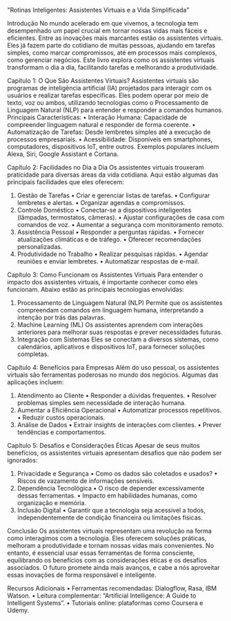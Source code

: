 "Rotinas Inteligentes: Assistentes Virtuais e a Vida Simplificada"

Introdução
No mundo acelerado em que vivemos, a tecnologia tem desempenhado um papel crucial em tornar nossas vidas mais fáceis e eficientes. Entre as inovações mais marcantes estão os assistentes virtuais. Eles já fazem parte do cotidiano de muitas pessoas, ajudando em tarefas simples, como marcar compromissos, até em processos mais complexos, como gerenciar negócios. Este livro explora como os assistentes virtuais transformam o dia a dia, facilitando tarefas e melhorando a produtividade.

Capítulo 1: O Que São Assistentes Virtuais?
Assistentes virtuais são programas de inteligência artificial (IA) projetados para interagir com os usuários e realizar tarefas específicas. Eles podem operar por meio de texto, voz ou ambos, utilizando tecnologias como o Processamento de Linguagem Natural (NLP) para entender e responder a comandos humanos.
Principais Características:
•	Interação Humana: Capacidade de compreender linguagem natural e responder de forma coerente.
•	Automatização de Tarefas: Desde lembretes simples até a execução de processos empresariais.
•	Acessibilidade: Disponíveis em smartphones, computadores, dispositivos IoT, entre outros.
Exemplos populares incluem Alexa, Siri, Google Assistant e Cortana.

Capítulo 2: Facilidades no Dia a Dia
Os assistentes virtuais trouxeram praticidade para diversas áreas da vida cotidiana. Aqui estão algumas das principais facilidades que eles oferecem:
1. Gestão de Tarefas
•	Criar e gerenciar listas de tarefas.
•	Configurar lembretes e alertas.
•	Organizar agendas e compromissos.
2. Controle Doméstico
•	Conectar-se a dispositivos inteligentes (lâmpadas, termostatos, câmeras).
•	Ajustar configurações de casa com comandos de voz.
•	Aumentar a segurança com monitoramento remoto.
3. Assistência Pessoal
•	Responder a perguntas rápidas.
•	Fornecer atualizações climáticas e de tráfego.
•	Oferecer recomendações personalizadas.
4. Produtividade no Trabalho
•	Realizar pesquisas rápidas.
•	Agendar reuniões e enviar lembretes.
•	Automatizar respostas de e-mail.

Capítulo 3: Como Funcionam os Assistentes Virtuais
Para entender o impacto dos assistentes virtuais, é importante conhecer como eles funcionam. Abaixo estão as principais tecnologias envolvidas:
1. Processamento de Linguagem Natural (NLP)
Permite que os assistentes compreendam comandos em linguagem humana, interpretando a intenção por trás das palavras.
2. Machine Learning (ML)
Os assistentes aprendem com interações anteriores para melhorar suas respostas e prever necessidades futuras.
3. Integração com Sistemas
Eles se conectam a diversos sistemas, como calendários, aplicativos e dispositivos IoT, para fornecer soluções completas.

Capítulo 4: Benefícios para Empresas
Além do uso pessoal, os assistentes virtuais são ferramentas poderosas no mundo dos negócios. Algumas das aplicações incluem:
1. Atendimento ao Cliente
•	Responder a dúvidas frequentes.
•	Resolver problemas simples sem necessidade de interação humana.
2. Aumentar a Eficiência Operacional
•	Automatizar processos repetitivos.
•	Reduzir custos operacionais.
3. Análise de Dados
•	Extrair insights de interações com clientes.
•	Prever tendências e comportamentos.

Capítulo 5: Desafios e Considerações Éticas
Apesar de seus muitos benefícios, os assistentes virtuais apresentam desafios que não podem ser ignorados:
1. Privacidade e Segurança
•	Como os dados são coletados e usados?
•	Riscos de vazamento de informações sensíveis.
2. Dependência Tecnológica
•	O risco de depender excessivamente dessas ferramentas.
•	Impacto em habilidades humanas, como organização e memória.
3. Inclusão Digital
•	Garantir que a tecnologia seja acessível a todos, independentemente de condição financeira ou limitações físicas.

Conclusão
Os assistentes virtuais representam uma revolução na forma como interagimos com a tecnologia. Eles oferecem soluções práticas, melhoram a produtividade e tornam nossas vidas mais convenientes. No entanto, é essencial usar essas ferramentas de forma consciente, equilibrando os benefícios com as considerações éticas e os desafios associados. O futuro promete ainda mais avanços, e cabe a nós aproveitar essas inovações de forma responsável e inteligente.

Recursos Adicionais
•	Ferramentas recomendadas: Dialogflow, Rasa, IBM Watson.
•	Leitura complementar: “Artificial Intelligence: A Guide to Intelligent Systems”.
•	Tutoriais online: plataformas como Coursera e Udemy.
